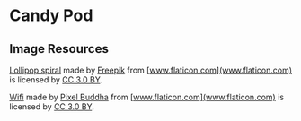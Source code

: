 # Candy Pod

## Image Resources
[Lollipop spiral](https://www.flaticon.com/free-icon/lollipop-spiral_52839)
made by [Freepik](http://www.freepik.com) from [www.flaticon.com](www.flaticon.com) is licensed by
[CC 3.0 BY](http://creativecommons.org/licenses/by/3.0/).

[Wifi](https://www.flaticon.com/free-icon/wifi_179428)
made by [Pixel Buddha](https://www.flaticon.com/authors/pixel-buddha) from [www.flaticon.com](www.flaticon.com) is licensed by
[CC 3.0 BY](http://creativecommons.org/licenses/by/3.0/).
